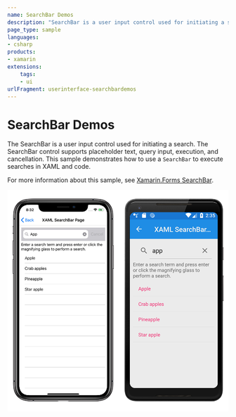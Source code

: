 ```yaml
---
name: SearchBar Demos
description: "SearchBar is a user input control used for initiating a search. It supports placeholder text, query input, execution, and cancellation (UI)"
page_type: sample
languages:
- csharp
products:
- xamarin
extensions:
    tags:
    - ui
urlFragment: userinterface-searchbardemos
---
```

# SearchBar Demos

The SearchBar is a user input control used for initiating a search. The SearchBar control supports placeholder text, query input, execution, and cancellation. This sample demonstrates how to use a `SearchBar` to execute searches in XAML and code.

For more information about this sample, see [Xamarin.Forms SearchBar](https://docs.microsoft.com/xamarin/xamarin-forms/user-interface/searchbar).

![Screenshot of sample SearchBar Demos application](Screenshots/01SearchBars.png "Screenshot of sample SearchBar Demos application")
